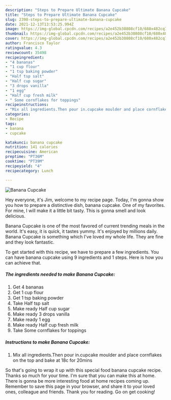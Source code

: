 ```yaml
---
description: "Steps to Prepare Ultimate Banana Cupcake"
title: "Steps to Prepare Ultimate Banana Cupcake"
slug: 2398-steps-to-prepare-ultimate-banana-cupcake
date: 2021-12-13T13:53:25.994Z
image: https://img-global.cpcdn.com/recipes/a2e452b30808cf10/680x482cq70/banana-cupcake-recipe-main-photo.jpg
thumbnail: https://img-global.cpcdn.com/recipes/a2e452b30808cf10/680x482cq70/banana-cupcake-recipe-main-photo.jpg
cover: https://img-global.cpcdn.com/recipes/a2e452b30808cf10/680x482cq70/banana-cupcake-recipe-main-photo.jpg
author: Francisco Taylor
ratingvalue: 4.3
reviewcount: 35498
recipeingredient:
- "4 bananas"
- "1 cup flour"
- "1 tsp baking powder"
- "Half tsp salt"
- "Half cup sugar"
- "3 drops vanilla"
- "1 egg"
- "Half cup fresh milk"
- " Some cornflakes for toppings"
recipeinstructions:
- "Mix all ingredients.Then pour in.cupcake moulder and place cornflakes on the top and bake at 18c for 20mins"
categories:
- Recipe
tags:
- banana
- cupcake

katakunci: banana cupcake 
nutrition: 141 calories
recipecuisine: American
preptime: "PT36M"
cooktime: "PT39M"
recipeyield: "4"
recipecategory: Lunch

---
```



![Banana Cupcake](https://img-global.cpcdn.com/recipes/a2e452b30808cf10/680x482cq70/banana-cupcake-recipe-main-photo.jpg)

Hey everyone, it's Jim, welcome to my recipe page. Today, I'm gonna show you how to prepare a distinctive dish, banana cupcake. One of my favorites. For mine, I will make it a little bit tasty. This is gonna smell and look delicious.



Banana Cupcake is one of the most favored of current trending meals in the world. It's easy, it is quick, it tastes yummy. It's enjoyed by millions daily. Banana Cupcake is something which I've loved my whole life. They are fine and they look fantastic.


To get started with this recipe, we have to prepare a few ingredients. You can have banana cupcake using 9 ingredients and 1 steps. Here is how you can achieve that.

<!--inarticleads1-->

##### The ingredients needed to make Banana Cupcake:

1. Get 4 bananas
1. Get 1 cup flour
1. Get 1 tsp baking powder
1. Take Half tsp salt
1. Make ready Half cup sugar
1. Make ready 3 drops vanilla
1. Make ready 1 egg
1. Make ready Half cup fresh milk
1. Take  Some cornflakes for toppings




<!--inarticleads2-->

##### Instructions to make Banana Cupcake:

1. Mix all ingredients.Then pour in.cupcake moulder and place cornflakes on the top and bake at 18c for 20mins




So that's going to wrap it up with this special food banana cupcake recipe. Thanks so much for your time. I'm sure that you can make this at home. There is gonna be more interesting food at home recipes coming up. Remember to save this page in your browser, and share it to your loved ones, colleague and friends. Thank you for reading. Go on get cooking!
